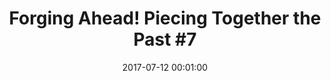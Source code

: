 ---
_schema: default
title: 'Forging Ahead! Piecing Together the Past #7'
link: https://www.geocaching.com/geocache/GC73RRR
owner: STEARanger
date: 2017-07-12 00:01:00
log_type: Found it
display_coords: N 41° 24.265' W 075° 39.620'
latitude: '41.404417'
longitude: '-75.660333'
first_stage: false
bogus: false
zhanna_log:  >-
  Hi STEARanger!


  Yesterday while I was out for my daily walk I saw someone poking around in this area, and he looked like he might be geocaching. I haven’t been geocaching in quite a long time, and although I was aware of this series, I didn’t know where all the sites were located. I checked the map and discovered that yes, there is a cache in this spot! Today I went out with the goal of finding it, and I did, without any trouble. It wasn’t very well camouflaged but it was still in fine condition. I signed the log sheet, took a puzzle piece, and returned the cache to its hiding spot, trying to make it just a little less conspicuous. Now I’m interested to see if I can complete the series. Thanks for a fun diversion!


  Zhanna
post_id: 10813
---